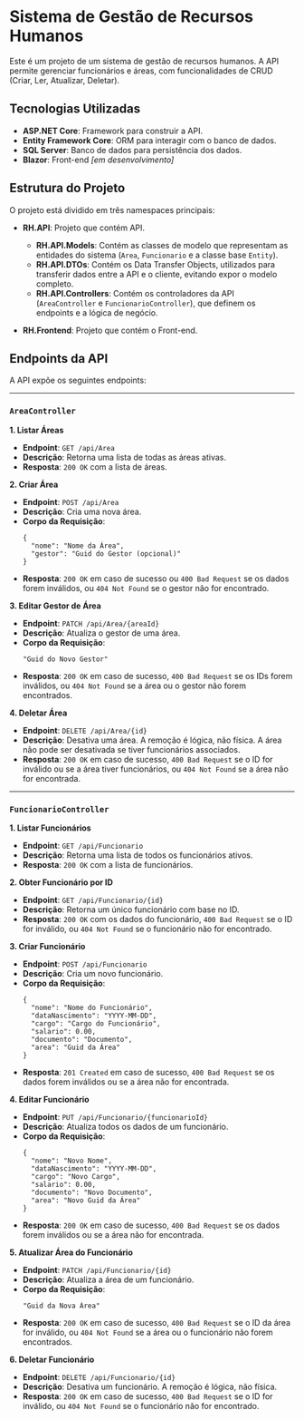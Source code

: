 # Sistema de Gestão de Recursos Humanos

Este é um projeto de um sistema de gestão de recursos humanos. A API permite gerenciar funcionários e áreas, com funcionalidades de CRUD (Criar, Ler, Atualizar, Deletar).

## Tecnologias Utilizadas

* **ASP.NET Core**: Framework para construir a API.
* **Entity Framework Core**: ORM para interagir com o banco de dados.
* **SQL Server**: Banco de dados para persistência dos dados.
* **Blazor**: Front-end *[em desenvolvimento]*

## Estrutura do Projeto

O projeto está dividido em três namespaces principais:

* **RH.API**: Projeto que contém API.
    * **RH.API.Models**: Contém as classes de modelo que representam as entidades do sistema (`Area`, `Funcionario` e a classe base `Entity`).
    * **RH.API.DTOs**: Contém os Data Transfer Objects, utilizados para transferir dados entre a API e o cliente, evitando expor o modelo completo.
    * **RH.API.Controllers**: Contém os controladores da API (`AreaController` e `FuncionarioController`), que definem os endpoints e a lógica de negócio.

* **RH.Frontend**: Projeto que contém o Front-end.

## Endpoints da API

A API expõe os seguintes endpoints:

---

### `AreaController`

**1. Listar Áreas**

* **Endpoint**: `GET /api/Area`
* **Descrição**: Retorna uma lista de todas as áreas ativas.
* **Resposta**: `200 OK` com a lista de áreas.

**2. Criar Área**

* **Endpoint**: `POST /api/Area`
* **Descrição**: Cria uma nova área.
* **Corpo da Requisição**:
    ```
    {
      "nome": "Nome da Área",
      "gestor": "Guid do Gestor (opcional)"
    }
    ```
* **Resposta**: `200 OK` em caso de sucesso ou `400 Bad Request` se os dados forem inválidos, ou `404 Not Found` se o gestor não for encontrado.

**3. Editar Gestor de Área**

* **Endpoint**: `PATCH /api/Area/{areaId}`
* **Descrição**: Atualiza o gestor de uma área.
* **Corpo da Requisição**:
    ```
    "Guid do Novo Gestor"
    ```
* **Resposta**: `200 OK` em caso de sucesso, `400 Bad Request` se os IDs forem inválidos, ou `404 Not Found` se a área ou o gestor não forem encontrados.

**4. Deletar Área**

* **Endpoint**: `DELETE /api/Area/{id}`
* **Descrição**: Desativa uma área. A remoção é lógica, não física. A área não pode ser desativada se tiver funcionários associados.
* **Resposta**: `200 OK` em caso de sucesso, `400 Bad Request` se o ID for inválido ou se a área tiver funcionários, ou `404 Not Found` se a área não for encontrada.

---

### `FuncionarioController`

**1. Listar Funcionários**

* **Endpoint**: `GET /api/Funcionario`
* **Descrição**: Retorna uma lista de todos os funcionários ativos.
* **Resposta**: `200 OK` com a lista de funcionários.

**2. Obter Funcionário por ID**

* **Endpoint**: `GET /api/Funcionario/{id}`
* **Descrição**: Retorna um único funcionário com base no ID.
* **Resposta**: `200 OK` com os dados do funcionário, `400 Bad Request` se o ID for inválido, ou `404 Not Found` se o funcionário não for encontrado.

**3. Criar Funcionário**

* **Endpoint**: `POST /api/Funcionario`
* **Descrição**: Cria um novo funcionário.
* **Corpo da Requisição**:
    ```
    {
      "nome": "Nome do Funcionário",
      "dataNascimento": "YYYY-MM-DD",
      "cargo": "Cargo do Funcionário",
      "salario": 0.00,
      "documento": "Documento",
      "area": "Guid da Área"
    }
    ```
* **Resposta**: `201 Created` em caso de sucesso, `400 Bad Request` se os dados forem inválidos ou se a área não for encontrada.

**4. Editar Funcionário**

* **Endpoint**: `PUT /api/Funcionario/{funcionarioId}`
* **Descrição**: Atualiza todos os dados de um funcionário.
* **Corpo da Requisição**:
    ```
    {
      "nome": "Novo Nome",
      "dataNascimento": "YYYY-MM-DD",
      "cargo": "Novo Cargo",
      "salario": 0.00,
      "documento": "Novo Documento",
      "area": "Novo Guid da Área"
    }
    ```
* **Resposta**: `200 OK` em caso de sucesso, `400 Bad Request` se os dados forem inválidos ou se a área não for encontrada.

**5. Atualizar Área do Funcionário**

* **Endpoint**: `PATCH /api/Funcionario/{id}`
* **Descrição**: Atualiza a área de um funcionário.
* **Corpo da Requisição**:
    ```
    "Guid da Nova Área"
    ```
* **Resposta**: `200 OK` em caso de sucesso, `400 Bad Request` se o ID da área for inválido, ou `404 Not Found` se a área ou o funcionário não forem encontrados.

**6. Deletar Funcionário**

* **Endpoint**: `DELETE /api/Funcionario/{id}`
* **Descrição**: Desativa um funcionário. A remoção é lógica, não física.
* **Resposta**: `200 OK` em caso de sucesso, `400 Bad Request` se o ID for inválido, ou `404 Not Found` se o funcionário não for encontrado.